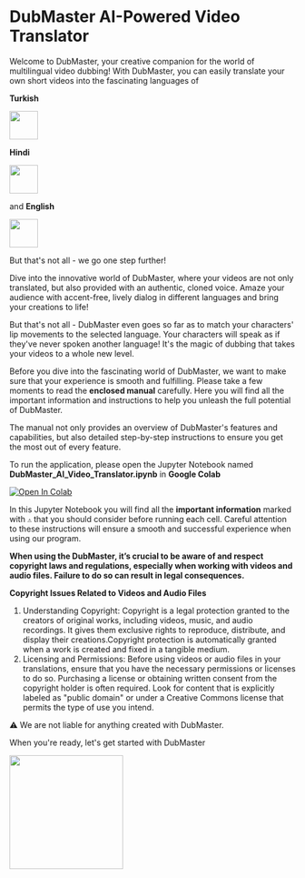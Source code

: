# DubMaster AI-Powered Video Translator

Welcome to DubMaster, your creative companion for the world of multilingual video dubbing! With DubMaster, you can easily translate your own short videos into the fascinating languages of 

**Turkish**

<img src="https://em-content.zobj.net/source/emojione/151/flag-for-turkey_1f1f9-1f1f7.png" width=50>

**Hindi** 


<img src="https://em-content.zobj.net/source/emojione/151/flag-for-india_1f1ee-1f1f3.png" width=50>

and **English** 

<img src="https://em-content.zobj.net/source/emojione/151/flag-for-united-states_1f1fa-1f1f8.png" width=50>

But that's not all - we go one step further!


Dive into the innovative world of DubMaster, where your videos are not only translated, but also provided with an authentic, cloned voice. Amaze your audience with accent-free, lively dialog in different languages and bring your creations to life!

But that's not all - DubMaster even goes so far as to match your characters' lip movements to the selected language. Your characters will speak as if they've never spoken another language! It's the magic of dubbing that takes your videos to a whole new level.

Before you dive into the fascinating world of DubMaster, we want to make sure that your experience is smooth and fulfilling. Please take a few moments to read the **enclosed manual** carefully. Here you will find all the important information and instructions to help you unleash the full potential of DubMaster.

The manual not only provides an overview of DubMaster's features and capabilities, but also detailed step-by-step instructions to ensure you get the most out of every feature. 

To run the application, please open the Jupyter Notebook named **DubMaster_AI_Video_Translator.ipynb** in **Google Colab** 

<a href="https://github.com/Merve-Altuntas/DubMaster-AI_Powered_Video_Translator/blob/main/DubMaster_AI_Video_Translator.ipynb" target="_parent"><img src="https://colab.research.google.com/assets/colab-badge.svg" alt="Open In Colab"/></a>

In this Jupyter Notebook you will find all the **important information** marked with `⚠️` that you should consider before running each cell. Careful attention to these instructions will ensure a smooth and successful experience when using our program. 


**When using the DubMaster, it’s crucial to be aware of and respect copyright
laws and regulations, especially when working with videos and audio files.
Failure to do so can result in legal consequences.** 

**Copyright Issues Related to Videos and Audio Files**
1. Understanding Copyright:
Copyright is a legal protection granted to the creators of original works,
including videos, music, and audio recordings. It gives them exclusive
rights to reproduce, distribute, and display their creations.Copyright
protection is automatically granted when a work is created and fixed in
a tangible medium.
2. Licensing and Permissions:
Before using videos or audio files in your translations, ensure that you
have the necessary permissions or licenses to do so. Purchasing a
license or obtaining written consent from the copyright holder is often
required. Look for content that is explicitly labeled as "public domain"
or under a Creative Commons license that permits the type of use you
intend.

⚠️ We are not liable for anything created with DubMaster. 

When you're ready, let's get started with DubMaster

<img src="https://cdn.dribbble.com/users/835519/screenshots/2651153/media/88df4e54e2a63400c340a18eaaab06e9.gif" width=200>
